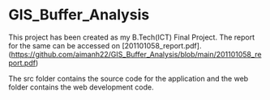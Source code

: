# GIS_Buffer_Analysis

This project has been created as my B.Tech(ICT) Final Project. The report for the same can be accessed on [201101058_report.pdf].(https://github.com/aimanh22/GIS_Buffer_Analysis/blob/main/201101058_report.pdf)

The src folder contains the source code for the application and the web folder contains the web development code.
